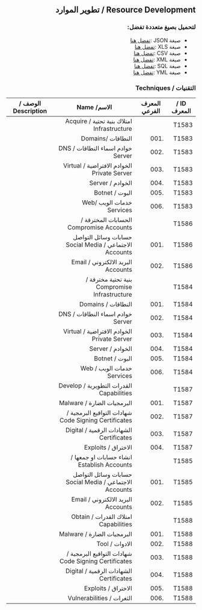 <div dir="rtl" align='right'>

## Resource Development / تطوير الموارد



### لتحميل بصيغ متعددة تفضل:
- صيغة JSON :[تفضل هنا](/) 
- صيغة XLS :[تفضل هنا](/)
- صيغة CSV :[تفضل هنا](/) 
- صيغة XML :[تفضل هنا](/)
- صيغة SQL :[تفضل هنا](/)
- صيغة YML :[تفضل هنا](/) 
### التقنيات / Techniques

| ID / المعرف | المعرف الفرعي | الاسم/ Name                                            |  الوصف / Description |
|-------------|---------------|--------------------------------------------------------|----------------------|
| T1583       |               |  امتلاك بنية تحتية / Acquire Infrastructure            |                      |
| T1583       | .001          | النطاقات /Domains                                      |                      |
| T1583       | .002          | خوادم اسماء النطاقات / DNS Server                      |                      |
| T1583       | .003          | الخوادم الافتراضية / Virtual Private Server            |                      |
| T1583       | .004          | الخوادم / Server                                       |                      |
| T1583       | .005          |  البوت / Botnet                                        |                      |
| T1583       | .006          | خدمات الويب /Web Services                              |                      |
| T1586       |               | الحسابات المخترقة / Compromise Accounts                |                      |
| T1586       | .001          | حسابات وسائل التواصل الاجتماعي / Social Media Accounts |                      |
| T1586       | .002          | البريد الالكتروني / Email Accounts                     |                      |
| T1584       |               | بنية تحتية مخترقة / Compromise Infrastructure          |                      |
| T1584       | .001          | النطاقات / Domains                                     |                      |
| T1584       | .002          | خوادم اسماء النطاقات / DNS Server                      |                      |
| T1584       | .003          | الخوادم الافتراضية / Virtual Private Server            |                      |
| T1584       | .004          | الخوادم /  Server                                      |                      |
| T1584       | .005          | البوت / Botnet                                         |                      |
| T1584       | .006          | خدمات الويب / Web Services                             |                      |
| T1587       |               | القدرات التطويرية / Develop Capabilities               |                      |
| T1587       | .001          | البرمجيات الضارة / Malware                             |                      |
| T1587       | .002          | شهادات التواقيع البرمجية / Code Signing Certificates   |                      |
| T1587       | .003          | الشهادات الرقمية / Digital Certificates                |                      |
| T1587       | .004          | الاختراق / Exploits                                    |                      |
| T1585       |               | انشاء حسابات او جمعها / Establish Accounts             |                      |
| T1585       | .001          | حسابات وسائل التواصل الاجتماعي / Social Media Accounts |                      |
| T1585       | .002          | البريد الالكتروني / Email Accounts                     |                      |
| T1588       |               | امتلاك القدرات / Obtain Capabilities                   |                      |
| T1588       | .001          | البرمجيات الضارة / Malware                             |                      |
| T1588       | .002          | الادوات / Tool                                         |                      |
| T1588       | .003          | شهادات التواقيع البرمجية / Code Signing Certificates   |                      |
| T1588       | .004          | الشهادات الرقمية / Digital Certificates                |                      |
| T1588       | .005          | الاختراق / Exploits                                    |                      |
| T1588       | .006          | الثغرات / Vulnerabilities                              |                      |




</div>

